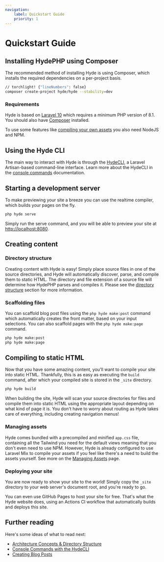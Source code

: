 ```yaml
---
navigation:
    label: Quickstart Guide
    priority: 1
---
```


# Quickstart Guide

## Installing HydePHP using Composer

The recommended method of installing Hyde is using Composer, which installs the required dependencies on a per-project basis.

```bash
// torchlight! {"lineNumbers": false}
composer create-project hyde/hyde --stability=dev
```

### Requirements

Hyde is based on [Laravel 10](https://laravel.com/docs/10.x/releases)
which requires a minimum PHP version of 8.1.
You should also have [Composer](https://getcomposer.org/) installed.

To use some features like [compiling your own assets](managing-assets)
you also need NodeJS and NPM.


## Using the Hyde CLI

The main way to interact with Hyde is through the [HydeCLI](console-commands), a Laravel Artisan-based command-line interface. Learn more about the HydeCLI in the [console commands](console-commands) documentation.


## Starting a development server

To make previewing your site a breeze you can use the realtime compiler, which builds your pages on the fly.

```bash
php hyde serve
```
Simply run the serve command, and you will be able to preview your site at [http://localhost:8080](http://localhost:8080).


## Creating content

### Directory structure

Creating content with Hyde is easy! Simply place source files in one of the source directories,
and Hyde will automatically discover, parse, and compile them to static HTML.
The directory and file extension of a source file will determine how HydePHP parses and compiles it.
Please see the [directory structure](core-concepts#directory-structure) section for more information.

### Scaffolding files

You can scaffold blog post files using the `php hyde make:post` command which automatically creates the front matter, based on your input selections.
You can also scaffold pages with the `php hyde make:page` command.

```bash
php hyde make:post
php hyde make:page
```


## Compiling to static HTML

Now that you have some amazing content, you'll want to compile your site into static HTML. Thankfully, this is as easy as executing the `build` command, after which your compiled site is stored in the `_site` directory.

```bash
php hyde build
```

When building the site, Hyde will scan your source directories for files and compile them into static HTML using the appropriate layout depending
on what kind of page it is. You don't have to worry about routing as Hyde takes care of everything, including creating navigation menus!

### Managing assets

Hyde comes bundled with a precompiled and minified `app.css` file, containing all the Tailwind you need for the default views meaning that you don't even need to use NPM. However, Hyde is already configured to use Laravel Mix to compile your assets if you feel like there's a need to build the assets yourself. See more on the [Managing Assets](managing-assets) page.

### Deploying your site

You are now ready to show your site to the world! Simply copy the `_site` directory to your web server's document root, and you're ready to go.

You can even use GitHub Pages to host your site for free. That's what the Hyde website does, using an Actions CI workflow that automatically builds and deploys this site.


## Further reading

Here's some ideas of what to read next:

- [Architecture Concepts & Directory Structure](core-concepts)
- [Console Commands with the HydeCLI](console-commands)
- [Creating Blog Posts](blog-posts)
